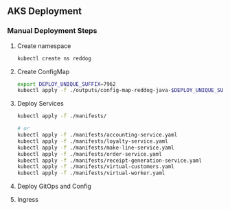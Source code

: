 ## AKS Deployment

### Manual Deployment Steps

1. Create namespace

    ```bash
    kubectl create ns reddog
    ```

2. Create ConfigMap

    ```bash
    export DEPLOY_UNIQUE_SUFFIX=7962
    kubectl apply -f ./outputs/config-map-reddog-java-$DEPLOY_UNIQUE_SUFFIX.yaml
    ```

3. Deploy Services

    ```bash
    kubectl apply -f ./manifests/

    # or
    kubectl apply -f ./manifests/accounting-service.yaml
    kubectl apply -f ./manifests/loyalty-service.yaml
    kubectl apply -f ./manifests/make-line-service.yaml
    kubectl apply -f ./manifests/order-service.yaml
    kubectl apply -f ./manifests/receipt-generation-service.yaml
    kubectl apply -f ./manifests/virtual-customers.yaml
    kubectl apply -f ./manifests/virtual-worker.yaml
    ```

4. Deploy GitOps and Config

5. Ingress







